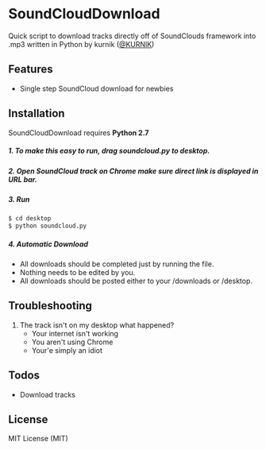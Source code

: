 # SoundCloudDownload
Quick script to download tracks directly off of SoundClouds framework into .mp3 written in Python by kurnik ([@KURNlK](http://www.twitter.com/KURNlK))

## Features
  * Single step SoundCloud download for newbies

## Installation

SoundCloudDownload requires **Python 2.7**

#####  1. To make this easy to run, drag soundcloud.py to desktop.

#####  2. Open SoundCloud track on Chrome make sure direct link is displayed in URL bar.

#####  3. Run
```sh
$ cd desktop
$ python soundcloud.py
```
#####  4. Automatic Download
- All downloads should be completed just by running the file.
- Nothing needs to be edited by you.
- All downloads should be posted either to your /downloads or /desktop.

## Troubleshooting
1. The track isn't on my desktop what happened?
    - Your internet isn't working
    - You aren't using Chrome
    - Your'e simply an idiot



## Todos

 * Download tracks

## License

MIT License (MIT)
